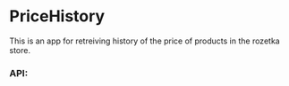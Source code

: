 # PriceHistory

This is an app for retreiving history of the price of products in the rozetka store.

### API:
